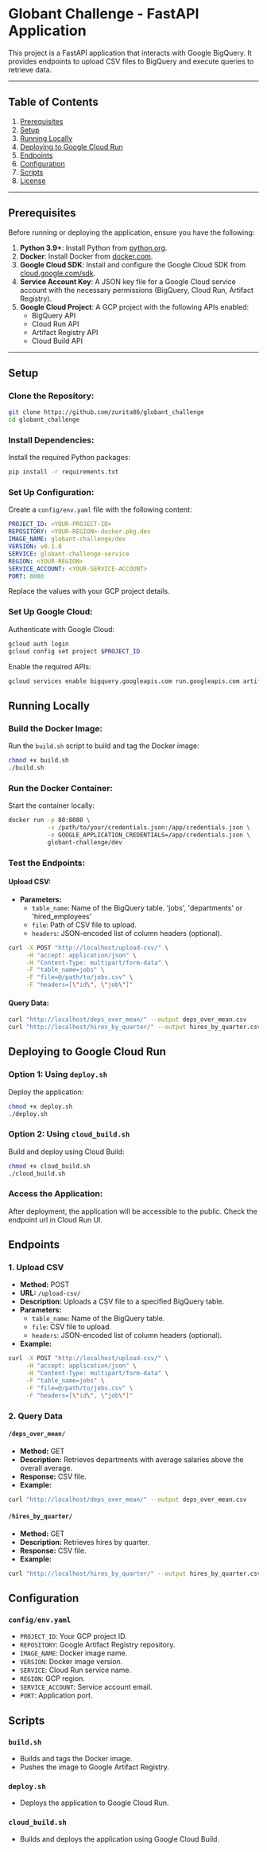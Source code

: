 # Globant Challenge - FastAPI Application

This project is a FastAPI application that interacts with Google BigQuery. It provides endpoints to upload CSV files to BigQuery and execute queries to retrieve data.

---

## Table of Contents
1. [Prerequisites](#prerequisites)
2. [Setup](#setup)
3. [Running Locally](#running-locally)
4. [Deploying to Google Cloud Run](#deploying-to-google-cloud-run)
5. [Endpoints](#endpoints)
6. [Configuration](#configuration)
7. [Scripts](#scripts)
8. [License](#license)

---

## Prerequisites

Before running or deploying the application, ensure you have the following:

1. **Python 3.9+**: Install Python from [python.org](https://www.python.org/).
2. **Docker**: Install Docker from [docker.com](https://www.docker.com/).
3. **Google Cloud SDK**: Install and configure the Google Cloud SDK from [cloud.google.com/sdk](https://cloud.google.com/sdk).
4. **Service Account Key**: A JSON key file for a Google Cloud service account with the necessary permissions (BigQuery, Cloud Run, Artifact Registry).
5. **Google Cloud Project**: A GCP project with the following APIs enabled:
   - BigQuery API
   - Cloud Run API
   - Artifact Registry API
   - Cloud Build API

---

## Setup

### Clone the Repository:
```bash
git clone https://github.com/zurita86/globant_challenge
cd globant_challenge
```

### Install Dependencies:
Install the required Python packages:
```bash
pip install -r requirements.txt
```

### Set Up Configuration:
Create a `config/env.yaml` file with the following content:
```yaml
PROJECT_ID: <YOUR-PROJECT-ID>
REPOSITORY: <YOUR-REGION>-docker.pkg.dev
IMAGE_NAME: globant-challenge/dev
VERSION: v0.1.0
SERVICE: globant-challenge-service
REGION: <YOUR-REGION>
SERVICE_ACCOUNT: <YOUR-SERVICE-ACCOUNT>
PORT: 8080
```
Replace the values with your GCP project details.

### Set Up Google Cloud:
Authenticate with Google Cloud:
```bash
gcloud auth login
gcloud config set project $PROJECT_ID
```
Enable the required APIs:
```bash
gcloud services enable bigquery.googleapis.com run.googleapis.com artifactregistry.googleapis.com cloudbuild.googleapis.com
```

## Running Locally

### Build the Docker Image:
Run the `build.sh` script to build and tag the Docker image:
```bash
chmod +x build.sh
./build.sh
```

### Run the Docker Container:
Start the container locally:
```bash
docker run -p 80:8080 \
           -v /path/to/your/credentials.json:/app/credentials.json \
           -e GOOGLE_APPLICATION_CREDENTIALS=/app/credentials.json \
           globant-challenge/dev
```

### Test the Endpoints:
#### Upload CSV:
- **Parameters:**
  - `table_name`: Name of the BigQuery table. 'jobs', 'departments' or 'hired_employees'
  - `file`: Path of CSV file to upload.
  - `headers`: JSON-encoded list of column headers (optional).
```bash
curl -X POST "http://localhost/upload-csv/" \
     -H "accept: application/json" \
     -H "Content-Type: multipart/form-data" \
     -F "table_name=jobs" \
     -F "file=@/path/to/jobs.csv" \
     -F "headers=[\"id\", \"job\"]"
```

#### Query Data:
```bash
curl "http://localhost/deps_over_mean/" --output deps_over_mean.csv
curl "http://localhost/hires_by_quarter/" --output hires_by_quarter.csv
```

## Deploying to Google Cloud Run

### Option 1: Using `deploy.sh`
Deploy the application:
```bash
chmod +x deploy.sh
./deploy.sh
```

### Option 2: Using `cloud_build.sh`
Build and deploy using Cloud Build:
```bash
chmod +x cloud_build.sh
./cloud_build.sh
```

### Access the Application:
After deployment, the application will be accessible to the public. Check the endpoint url in Cloud Run UI.

## Endpoints

### 1. Upload CSV
- **Method:** POST
- **URL:** `/upload-csv/`
- **Description:** Uploads a CSV file to a specified BigQuery table.
- **Parameters:**
  - `table_name`: Name of the BigQuery table.
  - `file`: CSV file to upload.
  - `headers`: JSON-encoded list of column headers (optional).
- **Example:**
```bash
curl -X POST "http://localhost/upload-csv/" \
     -H "accept: application/json" \
     -H "Content-Type: multipart/form-data" \
     -F "table_name=jobs" \
     -F "file=@/path/to/jobs.csv" \
     -F "headers=[\"id\", \"job\"]"
```

### 2. Query Data
#### `/deps_over_mean/`
- **Method:** GET
- **Description:** Retrieves departments with average salaries above the overall average.
- **Response:** CSV file.
- **Example:**
```bash
curl "http://localhost/deps_over_mean/" --output deps_over_mean.csv
```

#### `/hires_by_quarter/`
- **Method:** GET
- **Description:** Retrieves hires by quarter.
- **Response:** CSV file.
- **Example:**
```bash
curl "http://localhost/hires_by_quarter/" --output hires_by_quarter.csv
```

## Configuration

### `config/env.yaml`
- `PROJECT_ID`: Your GCP project ID.
- `REPOSITORY`: Google Artifact Registry repository.
- `IMAGE_NAME`: Docker image name.
- `VERSION`: Docker image version.
- `SERVICE`: Cloud Run service name.
- `REGION`: GCP region.
- `SERVICE_ACCOUNT`: Service account email.
- `PORT`: Application port.

## Scripts

### `build.sh`
- Builds and tags the Docker image.
- Pushes the image to Google Artifact Registry.

### `deploy.sh`
- Deploys the application to Google Cloud Run.

### `cloud_build.sh`
- Builds and deploys the application using Google Cloud Build.
